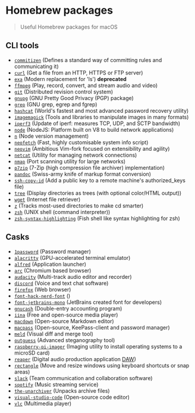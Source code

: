 # Homebrew packages 

> Useful Homebrew packages for macOS

## CLI tools

- [`commitizen`](https://formulae.brew.sh/formula/commitizen) (Defines a standard way of committing rules and communicating it)
- [`curl`](https://formulae.brew.sh/formula/curl) (Get a file from an HTTP, HTTPS or FTP server)
- [`exa`](https://formulae.brew.sh/formula/exa) (Modern replacement for 'ls') **deprecated**
- [`ffmpeg`](https://formulae.brew.sh/formula/ffmpeg) (Play, record, convert, and stream audio and video)
- [`git`](https://formulae.brew.sh/formula/git) (Distributed revision control system)
- [`gnupg`](https://formulae.brew.sh/formula/gnupg) (GNU Pretty Good Privacy (PGP) package)
- [`grep`](https://formulae.brew.sh/formula/grep) (GNU grep, egrep and fgrep)
- [`hashcat`](https://formulae.brew.sh/formula/hashcat) (World's fastest and most advanced password recovery utility)
- [`imagemagick`](https://formulae.brew.sh/formula/imagemagick) (Tools and libraries to manipulate images in many formats)
- [`iperf3`](https://formulae.brew.sh/formula/iperf3) (Update of iperf: measures TCP, UDP, and SCTP bandwidth)
- [`node`](https://formulae.brew.sh/formula/node) (NodeJS: Platform built on V8 to build network applications)
- [`n`](https://formulae.brew.sh/formula/n) (Node version management)
- [`neofetch`](https://formulae.brew.sh/formula/neofetch) (Fast, highly customisable system info script)
- [`neovim`](https://formulae.brew.sh/formula/neovim) (Ambitious Vim-fork focused on extensibility and agility)
- [`netcat`](https://formulae.brew.sh/formula/netcat) (Utility for managing network connections)
- [`nmap`](https://formulae.brew.sh/formula/nmap) (Port scanning utility for large networks)
- [`p7zip`](https://formulae.brew.sh/formula/p7zip) (7-Zip (high compression file archiver) implementation)
- [`pandoc`](https://formulae.brew.sh/formula/pandoc) (Swiss-army knife of markup format conversion)
- [`ssh-copy-id`](https://formulae.brew.sh/formula/ssh-copy-id) (Add a public key to a remote machine's authorized_keys file)
- [`tree`](https://formulae.brew.sh/formula/tree) (Display directories as trees (with optional color/HTML output))
- [`wget`](https://formulae.brew.sh/formula/wget) (Internet file retriever)
- [`z`](https://formulae.brew.sh/formula/z) (Tracks most-used directories to make cd smarter)
- [`zsh`](https://formulae.brew.sh/formula/zsh) (UNIX shell (command interpreter))
- [`zsh-syntax-highlighting`](https://formulae.brew.sh/formula/zsh-syntax-highlighting) (Fish shell like syntax highlighting for zsh)

## Casks

- [`1password`](https://formulae.brew.sh/cask/1password) (Password manager)
- [`alacritty`](https://formulae.brew.sh/cask/alacritty) (GPU-accelerated terminal emulator)
- [`alfred`](https://formulae.brew.sh/cask/alfred) (Application launcher)
- [`arc`](https://formulae.brew.sh/cask/arc) (Chromium based browser)
- [`audacity`](https://formulae.brew.sh/cask/audacity) (Multi-track audio editor and recorder)
- [`discord`](https://formulae.brew.sh/cask/discord) (Voice and text chat software)
- [`firefox`](https://formulae.brew.sh/cask/firefox) (Web browser)
- [`font-hack-nerd-font`](https://formulae.brew.sh/cask/font-hack-nerd-font) ()
- [`font-jetbrains-mono`](https://formulae.brew.sh/cask/font-jetbrains-mono) (JetBrains created font for developers)
- [`gnucash`](https://formulae.brew.sh/cask/gnucash) (Double-entry accounting program)
- [`iina`](https://formulae.brew.sh/cask/iina) (Free and open-source media player)
- [`macdown`](https://formulae.brew.sh/cask/macdown) (Open-source Markdown editor)
- [`macpass`](https://formulae.brew.sh/cask/macpass) (Open-source, KeePass-client and password manager)
- [`meld`](https://formulae.brew.sh/cask/meld) (Visual diff and merge tool)
- [`outguess`](https://formulae.brew.sh/cask/outguess) (Advanced steganography tool)
- [`raspberry-pi-imager`](https://formulae.brew.sh/cask/raspberry-pi-imager) (Imaging utility to install operating systems to a microSD card)
- [`reaper`](https://formulae.brew.sh/cask/reaper) (Digital audio production application [DAW](https://en.wikipedia.org/wiki/Digital_audio_workstation))
- [`rectangle`](https://formulae.brew.sh/cask/rectangle) (Move and resize windows using keyboard shortcuts or snap areas)
- [`slack`](https://formulae.brew.sh/cask/slack) (Team communication and collaboration software)
- [`spotify`](https://formulae.brew.sh/cask/spotify) (Music streaming service)
- [`the-unarchiver`](https://formulae.brew.sh/cask/the-unarchiver) (Unpacks archive files)
- [`visual-studio-code`](https://formulae.brew.sh/cask/visual-studio-code) (Open-source code editor)
- [`vlc`](https://formulae.brew.sh/cask/vlc) (Multimedia player)